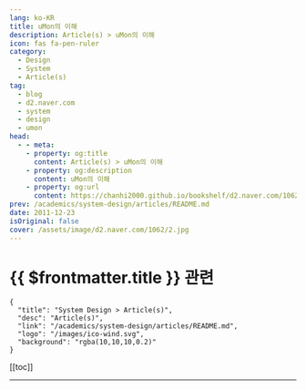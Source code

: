 ```yaml
---
lang: ko-KR
title: uMon의 이해
description: Article(s) > uMon의 이해
icon: fas fa-pen-ruler
category: 
  - Design
  - System
  - Article(s)
tag: 
  - blog
  - d2.naver.com
  - system
  - design
  - umon
head:  
  - - meta:
    - property: og:title
      content: Article(s) > uMon의 이해
    - property: og:description
      content: uMon의 이해
    - property: og:url
      content: https://chanhi2000.github.io/bookshelf/d2.naver.com/1062.html
prev: /academics/system-design/articles/README.md
date: 2011-12-23
isOriginal: false
cover: /assets/image/d2.naver.com/1062/2.jpg
---
```


# {{ $frontmatter.title }} 관련

```component VPCard
{
  "title": "System Design > Article(s)",
  "desc": "Article(s)",
  "link": "/academics/system-design/articles/README.md",
  "logo": "/images/ico-wind.svg",
  "background": "rgba(10,10,10,0.2)"
}
```

[[toc]]

---

<SiteInfo
  name="uMon의 이해 | NAVER D2"
  desc="uMon의 이해"
  url="https://d2.naver.com/helloworld/1062"
  logo="/assets/image/d2.naver.com/favicon.ico"
  preview="/assets/image/d2.naver.com/1062/2.jpg"/>

<!-- TODO: 작성 -->
